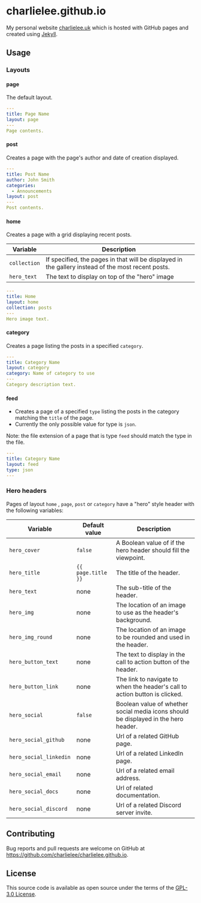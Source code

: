 # charlielee.github.io

My personal website [charlielee.uk](https://www.charlielee.uk/) which is hosted with GitHub pages and created using [Jekyll](https://jekyllrb.com/).

## Usage

### Layouts

#### page

The default layout.

```yaml
---
title: Page Name
layout: page
---
Page contents.
```

#### post

Creates a page with the page's author and date of creation displayed.

```yaml
---
title: Post Name
author: John Smith
categories:
  - Announcements
layout: post
---
Post contents.
```

#### home

Creates a page with a grid displaying recent posts.

| Variable     | Description                                                                                        |
| ------------ | -------------------------------------------------------------------------------------------------- |
| `collection` | If specified, the pages in that will be displayed in the gallery instead of the most recent posts. |
| `hero_text`  | The text to display on top of the "hero" image                                                     |

```yaml
---
title: Home
layout: home
collection: posts
---
Hero image text.
```

#### category

Creates a page listing the posts in a specified `category`.

```yaml
---
title: Category Name
layout: category
category: Name of category to use
---
Category description text.
```

#### feed

- Creates a page of a specified `type` listing the posts in the category matching the `title` of the page.
- Currently the only possible value for type is `json`.

Note: the file extension of a page that is type `feed` should match the type in the file.

```yaml
---
title: Category Name
layout: feed
type: json
---
```

### Hero headers

Pages of layout `home` , `page`, `post` or `category` have a "hero" style header with the following variables:

| Variable               | Default value      | Description                                                                         |
| ---------------------- | ------------------ | ----------------------------------------------------------------------------------- |
| `hero_cover`           | `false`            | A Boolean value of if the hero header should fill the viewpoint.                    |
| `hero_title`           | `{{ page.title }}` | The title of the header.                                                            |
| `hero_text`            | none               | The sub-title of the header.                                                        |
| `hero_img`             | none               | The location of an image to use as the header's background.                         |
| `hero_img_round`       | none               | The location of an image to be rounded and used in the header.                      |
| `hero_button_text`     | none               | The text to display in the call to action button of the header.                     |
| `hero_button_link`     | none               | The link to navigate to when the header's call to action button is clicked.         |
| `hero_social`          | `false`            | Boolean value of whether social media icons should be displayed in the hero header. |
| `hero_social_github`   | none               | Url of a related GitHub page.                                                       |
| `hero_social_linkedin` | none               | Url of a related LinkedIn page.                                                     |
| `hero_social_email`    | none               | Url of a related email address.                                                     |
| `hero_social_docs`     | none               | Url of related documentation.                                                       |
| `hero_social_discord`  | none               | Url of a related Discord server invite.                                             |

## Contributing

Bug reports and pull requests are welcome on GitHub at https://github.com/charlielee/charlielee.github.io.

## License

This source code is available as open source under the terms of the [GPL-3.0 License](https://opensource.org/licenses/GPL-3.0).
